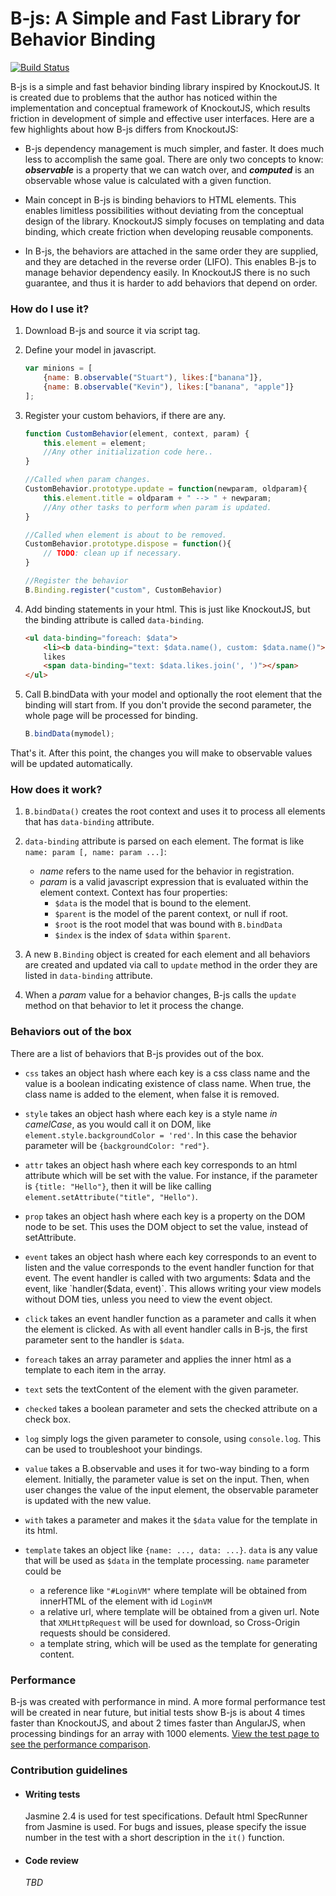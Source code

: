 # B-js: A Simple and Fast Library for Behavior Binding #

[![Build Status](https://travis-ci.org/yavuztor/B-js.svg?branch=master)](https://travis-ci.org/yavuztor/B-js)

B-js is a simple and fast behavior binding library inspired by KnockoutJS. It is created due to problems that the author has noticed within the implementation and conceptual framework of KnockoutJS, which results friction in development of simple and effective user interfaces. Here are a few highlights about how B-js differs from KnockoutJS:

* B-js dependency management is much simpler, and faster. It does much less to accomplish the same goal. There are only two concepts to know: **_observable_** is a property that we can watch over,  and **_computed_** is an observable whose value is calculated with a given function.

* Main concept in B-js is binding behaviors to HTML elements. This enables limitless possibilities without deviating from the conceptual design of the library. KnockoutJS simply focuses on templating and data binding, which create friction when developing reusable components.

* In B-js, the behaviors are attached in the same order they are supplied, and they are detached in the reverse order (LIFO). This enables B-js to manage behavior dependency easily. In KnockoutJS there is no such guarantee, and thus it is harder to add behaviors that depend on order.

### How do I use it? ###

1. Download B-js and source it via script tag.

2. Define your model in javascript.

	```javascript
	var minions = [
		{name: B.observable("Stuart"), likes:["banana"]},
		{name: B.observable("Kevin"), likes:["banana", "apple"]}
	];
	```
3. Register your custom behaviors, if there are any.

	```javascript
	function CustomBehavior(element, context, param) {
		this.element = element;
		//Any other initialization code here..
	}

	//Called when param changes.
	CustomBehavior.prototype.update = function(newparam, oldparam){
		this.element.title = oldparam + " --> " + newparam;
		//Any other tasks to perform when param is updated.
	}

	//Called when element is about to be removed.
	CustomBehavior.prototype.dispose = function(){
		// TODO: clean up if necessary.
	}

	//Register the behavior
	B.Binding.register("custom", CustomBehavior)
	```

4. Add binding statements in your html. This is just like KnockoutJS, but the binding attribute is called `data-binding`.

	```html
	<ul data-binding="foreach: $data">
		<li><b data-binding="text: $data.name(), custom: $data.name()"></b>
		likes
		<span data-binding="text: $data.likes.join(', ')"></span>
	</ul>
	```

5. Call B.bindData with your model and optionally the root element that the binding will start from. If you don't provide the second parameter, the whole page will be processed for binding.

	```javascript
	B.bindData(mymodel);
	```

That's it. After this point, the changes you will make to observable values will be updated automatically.

### How does it work? ###

1. `B.bindData()` creates the root context and uses it to process all elements that has `data-binding` attribute.

2. `data-binding` attribute is parsed on each element. The format is like `name: param [, name: param ...]`:
	* _name_ refers to the name used for the behavior in registration.
	* _param_ is a valid javascript expression that is evaluated within the element context. Context has four properties:
		* `$data` is the model that is bound to the element.
		* `$parent` is the model of the parent context, or null if root.
		* `$root` is the root model that was bound with `B.bindData`
		* `$index` is the index of `$data` within `$parent`.

3. A new `B.Binding` object is created for each element and all behaviors are created and updated via call to `update` method in the order they are listed in `data-binding` attribute.

4. When a _param_ value for a behavior changes, B-js calls the `update` method  on that behavior to let it process the change.

### Behaviors out of the box

There are a list of behaviors that B-js provides out of the box.

* `css` takes an object hash where each key is a css class name and the value is a boolean indicating existence of class name. When true, the class name is added to the element, when false it is removed.
* `style` takes an object hash where each key is a style name *in camelCase*, as you would call it on DOM, like `element.style.backgroundColor = 'red'`. In this case the behavior parameter will be `{backgroundColor: "red"}`.

* `attr` takes an object hash where each key corresponds to an html attribute which will be set with the value. For instance, if the parameter is `{title: "Hello"}`, then it will be like calling `element.setAttribute("title", "Hello")`.
* `prop` takes an object hash where each key is a property on the DOM node to be set. This uses the DOM object to set the value, instead of setAttribute.
* `event` takes an object hash where each key corresponds to an event to listen and the value corresponds to the event handler function for that event. The event handler is called with two arguments: $data and the event, like `handler($data, event)`. This allows writing your view models without DOM ties, unless you need to view the event object.
* `click` takes an event handler function as a parameter and calls it when the element is clicked. As with all event handler calls in B-js, the first parameter sent to the handler is `$data`.
* `foreach` takes an array parameter and applies the inner html as a template to each item in the array.
* `text` sets the textContent of the element with the given parameter.
* `checked` takes a boolean parameter and sets the checked attribute on a check box.
* `log` simply logs the given parameter to console, using `console.log`. This can be used to troubleshoot your bindings.
* `value` takes a B.observable and uses it for two-way binding to a form element. Initially, the parameter value is set on the input. Then, when user changes the value of the input element, the observable parameter is updated with the new value.
* `with` takes a parameter and makes it the `$data` value for the template in its html.
* `template` takes an object like `{name: ..., data: ...}`. `data` is any value that will be used as `$data` in the template processing. `name` parameter could be
	* a reference like `"#LoginVM"` where template will be obtained from innerHTML of the element with id `LoginVM`
	* a relative url, where template will be obtained from a given url. Note that `XMLHttpRequest` will be used for download, so Cross-Origin requests should be considered.
	* a template string, which will be used as the template for generating content.

### Performance ###

B-js was created with performance in mind. A more formal performance test will be created in near future, but initial tests show B-js is about 4 times faster than KnockoutJS, and about 2 times faster than AngularJS, when processing bindings for an array with 1000 elements. [View the test page to see the performance comparison](http://yavuztor.github.io/B-js/examples/perftest.html).

### Contribution guidelines ###

* #### Writing tests ####

	Jasmine 2.4 is used for test specifications. Default html SpecRunner from Jasmine is used. For bugs and issues, please specify the issue number in the test with a short description in the `it()` function.

* #### Code review ####

	*TBD*
